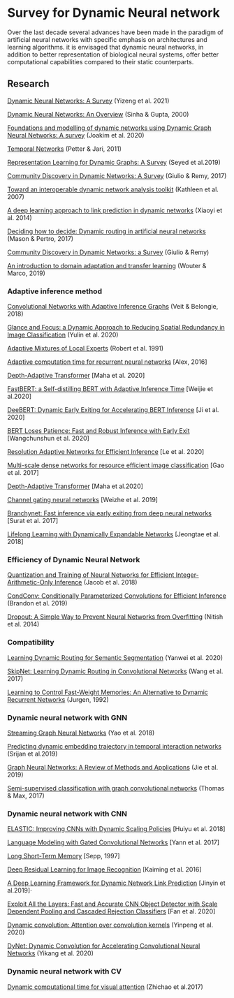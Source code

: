 # Survey for Dynamic Neural network
Over the last decade several advances have been made in the paradigm of 
artificial neural networks with specific emphasis on architectures and learning algorithms.
it is envisaged that dynamic neural networks, 
in addition to better representation of biological neural systems,
offer better computational capabilities compared to their static counterparts.

## Research

[Dynamic Neural Networks: A Survey](https://arxiv.org/pdf/2102.04906.pdf) (Yizeng et al. 2021)

[Dynamic Neural Networks: An Overview](https://ieeexplore.ieee.org/document/854201) (Sinha & Gupta, 2000)

[Foundations and modelling of dynamic networks using Dynamic Graph Neural Networks: A survey](https://arxiv.org/abs/2005.07496) (Joakim et al. 2020)

[Temporal Networks](https://arxiv.org/abs/1108.1780) (Petter & Jari, 2011)

[Representation Learning for Dynamic Graphs: A Survey](https://arxiv.org/abs/1905.11485) (Seyed et al.2019)

[Community Discovery in Dynamic Networks: A Survey](https://arxiv.org/abs/1707.03186) (Giulio & Remy, 2017)

[Toward an interoperable dynamic network analysis toolkit](https://www.sciencedirect.com/science/article/abs/pii/S0167923606000601) (Kathleen et al. 2007)

[A deep learning approach to link prediction in dynamic networks](https://epubs.siam.org/doi/pdf/10.1137/1.9781611973440.33) (Xiaoyi et al. 2014)

[Deciding how to decide: Dynamic routing in artificial neural networks](https://arxiv.org/abs/1703.06217) (Mason & Pertro, 2017)

[Community Discovery in Dynamic Networks: a Survey](https://arxiv.org/abs/1707.03186) (Giulio & Remy)

[An introduction to domain adaptation and transfer learning](https://arxiv.org/abs/1812.11806) (Wouter & Marco, 2019)

### Adaptive inference method

[Convolutional Networks with Adaptive Inference Graphs](https://arxiv.org/abs/1711.11503) (Veit & Belongie, 2018)

[Glance and Focus: a Dynamic Approach to Reducing Spatial Redundancy in Image Classification](https://arxiv.org/abs/2010.05300) (Yulin et al. 2020)

[Adaptive Mixtures of Local Experts](http://www.cs.toronto.edu/~fritz/absps/jjnh91.pdf) (Robert et al. 1991)

[Adaptive computation time for recurrent neural networks](https://arxiv.org/abs/1603.08983) [Alex, 2016]

[Depth-Adaptive Transformer](https://arxiv.org/abs/1910.10073) [Maha et al. 2020]

[FastBERT: a Self-distilling BERT with Adaptive Inference Time](https://arxiv.org/abs/2004.02178) [Weijie et al.2020]

[DeeBERT: Dynamic Early Exiting for Accelerating BERT Inference](https://arxiv.org/abs/2004.12993) [Ji et al. 2020]

[BERT Loses Patience: Fast and Robust Inference with Early Exit](https://arxiv.org/abs/2006.04152) [Wangchunshun et al. 2020]

[Resolution Adaptive Networks for Efficient Inference](https://arxiv.org/abs/2003.07326) [Le et al. 2020]

[Multi-scale dense networks for resource efficient image classification](https://arxiv.org/abs/1703.09844) [Gao et al. 2017]

[Depth-Adaptive Transformer](https://arxiv.org/abs/1910.10073) [Maha et al.2020]

[Channel gating neural networks](https://arxiv.org/abs/1805.12549) [Weizhe et al. 2019]

[Branchynet: Fast inference via early exiting from deep neural networks](https://arxiv.org/abs/1709.01686) [Surat et al. 2017]

[Lifelong Learning with Dynamically Expandable Networks](https://arxiv.org/abs/1708.01547) [Jeongtae et al. 2018]

### Efficiency of Dynamic Neural Network

[Quantization and Training of Neural Networks for Efficient Integer-Arithmetic-Only Inference](https://arxiv.org/abs/1712.05877) (Jacob et al. 2018)

[CondConv: Conditionally Parameterized Convolutions for Efficient Inference](https://arxiv.org/abs/1904.04971) (Brandon et al. 2019)

[Dropout: A Simple Way to Prevent Neural Networks from Overfitting](https://jmlr.org/papers/volume15/srivastava14a/srivastava14a.pdf) (Nitish et al. 2014)

### Compatibility

[Learning Dynamic Routing for Semantic Segmentation](https://arxiv.org/abs/2003.10401) (Yanwei et al. 2020)

[SkipNet: Learning Dynamic Routing in Convolutional Networks](https://arxiv.org/abs/1711.09485) (Wang et al. 2017)

[Learning to Control Fast-Weight Memories: An Alternative to Dynamic Recurrent Networks](https://www.mitpressjournals.org/doi/pdf/10.1162/neco.1992.4.1.131) (Jurgen, 1992)

### Dynamic neural network with GNN

[Streaming Graph Neural Networks](https://arxiv.org/abs/1810.10627) (Yao et al. 2018)

[Predicting dynamic embedding trajectory in temporal interaction networks](https://arxiv.org/abs/1908.01207) (Srijan et al.2019)

[Graph Neural Networks: A Review of Methods and Applications](https://arxiv.org/abs/1812.08434) (Jie et al. 2019)

[Semi-supervised classification with graph convolutional networks](https://arxiv.org/abs/1609.02907) (Thomas & Max, 2017)

### Dynamic neural network with CNN
[ELASTIC: Improving CNNs with Dynamic Scaling Policies](https://arxiv.org/abs/1812.05262) [Huiyu et al. 2018]

[Language Modeling with Gated Convolutional Networks](http://proceedings.mlr.press/v70/dauphin17a/dauphin17a.pdf) [Yann et al. 2017]

[Long Short-Term Memory](https://www.mitpressjournals.org/doi/pdf/10.1162/neco.1997.9.8.1735) [Sepp, 1997]

[Deep Residual Learning for Image Recognition](https://openaccess.thecvf.com/content_cvpr_2016/papers/He_Deep_Residual_Learning_CVPR_2016_paper.pdf) [Kaiming et al. 2016]

[A Deep Learning Framework for Dynamic Network Link Prediction](https://arxiv.org/abs/1902.08329) [Jinyin et al.2019]·

[Exploit All the Layers: Fast and Accurate CNN Object Detector with Scale
Dependent Pooling and Cascaded Rejection Classifiers](http://users.umiacs.umd.edu/~fyang/papers/cvpr16.pdf) [Fan et al. 2020]

[Dynamic convolution: Attention over convolution kernels](https://arxiv.org/abs/1912.03458) (Yinpeng et al. 2020)

[DyNet: Dynamic Convolution for Accelerating Convolutional Neural Networks](https://arxiv.org/abs/2004.10694) (Yikang et al. 2020)

### Dynamic neural network with CV

[Dynamic computational time for visual attention](https://arxiv.org/abs/1703.10332) (Zhichao et al.2017)




